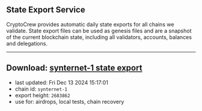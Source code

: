 ## State Export Service
CryptoCrew provides automatic daily state exports for all chains we validate. State export files can be used as genesis files and are a snapshot of the current blockchain state, including all validators, accounts, balances and delegations.

---
**Download: [synternet-1 state export](https://dl-eu2.ccvalidators.com/SERVICE/synternet/synternet-1_export_2683862.json)**
---

- last updated: Fri Dec 13 2024 15:17:01
- chain id: `synternet-1`
- export height: `2683862`
- use for: airdrops, local tests, chain recovery
